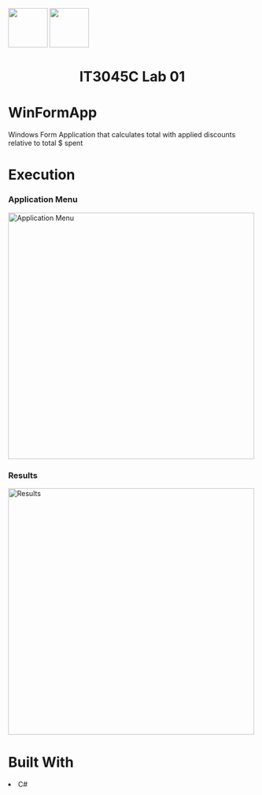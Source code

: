 <img width="80px" src="https://user-images.githubusercontent.com/94927484/199349092-e424c251-412c-4067-a81f-4d1e7b25f034.svg#gh-light-mode-only">
<img width="80px" src="https://user-images.githubusercontent.com/94927484/199349307-feb7ee12-b46d-42f4-8f46-d5b56c81888d.svg#gh-dark-mode-only">

<h1 align="center">IT3045C Lab 01</h1>
<h1>WinFormApp</h1>
<p>Windows Form Application that calculates total with applied discounts relative to total $ spent</p>

<h1>Execution</h1>

<h3>Application Menu</h3>
<img width="500" alt="Application Menu" src="https://user-images.githubusercontent.com/94927484/186323501-6e19af74-c654-472b-b307-8f0d2bc4a164.png")>

<h3>Results</h3>
<img width="500" alt="Results" src="https://user-images.githubusercontent.com/94927484/186324062-cc0a2019-f572-4c96-be5c-64ba2bb23568.png")>

<h1>Built With</h1>
<li>C#</li>
